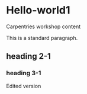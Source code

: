 # Hello-world1
Carpentries workshop content

This is a standard paragraph.
## heading 2-1

### heading 3-1

Edited version
